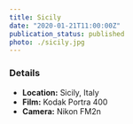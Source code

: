 ```yaml
---
title: Sicily
date: "2020-01-21T11:00:00Z"
publication_status: published
photo: ./sicily.jpg
---
```


### Details
- **Location:** Sicily, Italy
- **Film:** Kodak Portra 400
- **Camera:** Nikon FM2n